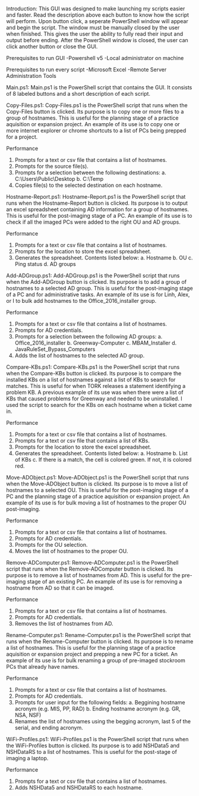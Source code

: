 Introduction:
This GUI was designed to make launching my scripts easier and faster. Read the description above each button to know how the script will perform. Upon button click, a seperate PowerShell window will appear and begin the script. The window must be manually closed by the user when finished. This gives the user the ability to fully read their input and output before ending. After the PowerShell window is closed, the user can click another button or close the GUI.

Prerequisites to run GUI
-Powershell v5
-Local administrator on machine

Prerequisites to run every script
-Microsoft Excel
-Remote Server Administration Tools


Main.ps1:
Main.ps1 is the PowerShell script that contains the GUI. It consists of 8 labeled buttons and a short description of each script.


Copy-Files.ps1:
Copy-Files.ps1 is the PowerShell script that runs when the Copy-Files button is clicked. Its purpose is to copy one or more files to a group of hostnames. This is useful for the planning stage of a practice aquisition or expansion project. An example of its use is to copy one or more internet explorer or chrome shortcuts to a list of PCs being prepped for a project.

Performance
1. Prompts for a text or csv file that contains a list of hostnames.
2. Prompts for the source file(s).
3. Prompts for a selection between the following destinations:
  a. C:\Users\Public\Desktop
  b. C:\Temp
4. Copies file(s) to the selected destination on each hostname.


Hostname-Report.ps1:
Hostname-Report.ps1 is the PowerShell script that runs when the Hostname-Report button is clicked. Its purpose is to output an excel spreadsheet containing AD information for a group of hostnames. This is useful for the post-imaging stage of a PC. An example of its use is to check if all the imaged PCs were added to the right OU and AD groups.

Performance
1. Prompts for a text or csv file that contains a list of hostnames.
2. Prompts for the location to store the excel spreadsheet.
3. Generates the spreadsheet. Contents listed below:
  a. Hostname
  b. OU
  c. Ping status
  d. AD groups
  
  
Add-ADGroup.ps1:
Add-ADGroup.ps1 is the PowerShell script that runs when the Add-ADGroup button is clicked. Its purpose is to add a group of hostnames to a selected AD group. This is useful for the post-imaging stage of a PC and for administrative tasks. An example of its use is for Linh, Alex, or I to bulk add hostnames to the Office_2016_installer group.

Performance
1. Prompts for a text or csv file that contains a list of hostnames.
2. Prompts for AD credentials.
3. Prompts for a selection between the following AD groups:
  a. Office_2016_installer
  b. Greenway-Computer
  c. MBAM_Installer
  d. JavaRuleSet_Bypass_Computers
4. Adds the list of hostnames to the selected AD group.


Compare-KBs.ps1:
Compare-KBs.ps1 is the PowerShell script that runs when the Compare-KBs button is clicked. Its purpose is to compare the installed KBs on a list of hostnames against a list of KBs to search for matches. This is useful for when TORK releases a statement identifying a problem KB. A previous example of its use was when there were a list of KBs that caused problems for Greenway and needed to be uninstalled. I used the script to search for the KBs on each hostname when a ticket came in.

Performance
1. Prompts for a text or csv file that contains a list of hostnames.
2. Prompts for a text or csv file that contains a list of KBs.
3. Prompts for the location to store the excel spreadsheet.
4. Generates the spreadsheet. Contents listed below:
  a. Hostname
  b. List of KBs
  c. If there is a match, the cell is colored green. If not, it is colored red.
  
  
Move-ADObject.ps1:
Move-ADObject.ps1 is the PowerShell script that runs when the Move-ADObject button is clicked. Its purpose is to move a list of hostnames to a selected OU. This is useful for the post-imaging stage of a PC and the planning stage of a practice aquisition or expansion project. An example of its use is for bulk moving a list of hostnames to the proper OU post-imaging.

Performance
1. Prompts for a text or csv file that contains a list of hostnames.
2. Prompts for AD credentials.
3. Prompts for the OU selection.
4. Moves the list of hostnames to the proper OU.


Remove-ADComputer.ps1:
Remove-ADComputer.ps1 is the PowerShell script that runs when the Remove-ADComputer button is clicked. Its purpose is to remove a list of hostnames from AD. This is useful for the pre-imaging stage of an existing PC. An example of its use is for removing a hostname from AD so that it can be imaged.

Performance
1. Prompts for a text or csv file that contains a list of hostnames.
2. Prompts for AD credentials.
3. Removes the list of hostnames from AD.


Rename-Computer.ps1:
Rename-Computer.ps1 is the PowerShell script that runs when the Rename-Computer button is clicked. Its purpose is to rename a list of hostnames. This is useful for the planning stage of a practice aquisition or expansion project and prepping a new PC for a ticket. An example of its use is for bulk renaming a group of pre-imaged stockroom PCs that already have names.

Performance
1. Prompts for a text or csv file that contains a list of hostnames.
2. Prompts for AD credentials.
3. Prompts for user input for the following fields:
  a. Beggining hostname acronym (e.g. MIS, PP, RAD)
  b. Ending hostname acronym (e.g. GR, NSA, NSF)
4. Renames the list of hostnames using the begging acronym, last 5 of the serial, and ending acronym.


WiFi-Profiles.ps1:
WiFi-Profiles.ps1 is the PowerShell script that runs when the WiFi-Profiles button is clicked. Its purpose is to add NSHData5 and NSHDataRS to a list of hostnames. This is useful for the post-stage of imaging a laptop.

Performance
1. Prompts for a text or csv file that contains a list of hostnames.
2. Adds NSHData5 and NSHDataRS to each hostname.
